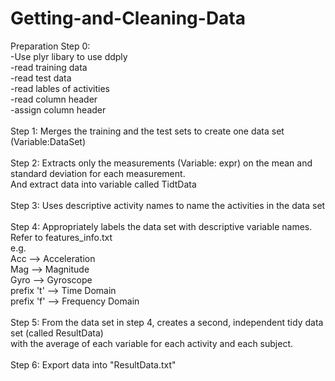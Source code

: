 Getting-and-Cleaning-Data
=========================

Preparation Step 0: <BR>
-Use plyr libary to use ddply <BR>
-read training data<BR>
-read test data<BR>
-read lables of activities<BR>
-read column header<BR>
-assign column header<BR>
<BR>
Step 1: Merges the training and the test sets to create one data set (Variable:DataSet)<BR>
<BR>
Step 2: Extracts only the measurements (Variable: expr) on the mean and standard deviation for each measurement.<BR>
And extract data into variable called TidtData<BR>
<BR>
Step 3: Uses descriptive activity names to name the activities in the data set<BR>
<BR>
Step 4: Appropriately labels the data set with descriptive variable names. <BR>
        Refer to features_info.txt<BR>
        e.g.  <BR>
              Acc --> Acceleration<BR>
              Mag --> Magnitude<BR>
              Gyro -->  Gyroscope<BR>
              prefix 't' --> Time Domain<BR>
              prefix 'f' --> Frequency Domain<BR>
<BR>
Step 5: From the data set in step 4, creates a second, independent tidy data set (called ResultData)<BR>
with the average of each variable for each activity and each subject.<BR>
<BR>
Step 6: Export data into "ResultData.txt" <BR>
<BR>
